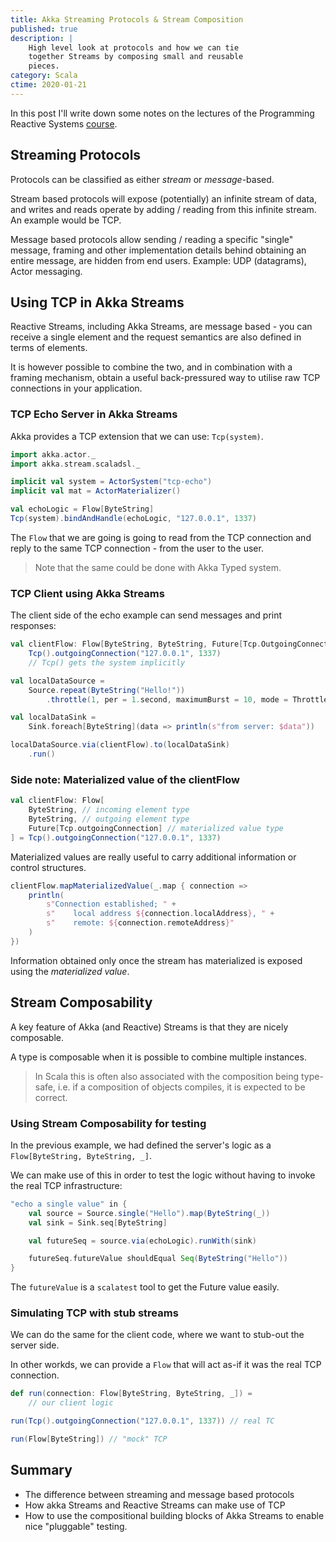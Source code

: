```yaml
---
title: Akka Streaming Protocols & Stream Composition
published: true
description: |
    High level look at protocols and how we can tie
    together Streams by composing small and reusable
    pieces.
category: Scala
ctime: 2020-01-21
---
```


In this post I'll write down some notes on the lectures of the Programming Reactive Systems [course](https://www.edx.org/course/programming-reactive-systems).

## Streaming Protocols

Protocols can be classified as either *stream* or *message*-based.

Stream based protocols will expose (potentially) an infinite stream of data, and writes and reads operate by adding / reading from this infinite stream. An example would be TCP.

Message based protocols allow sending / reading a specific "single" message, framing and other implementation details behind obtaining an entire message, are hidden from end users. Example: UDP (datagrams), Actor messaging.

## Using TCP in Akka Streams

Reactive Streams, including Akka Streams, are message based - you can receive a single element and the request semantics are also defined in terms of elements.

It is however possible to combine the two, and in combination with a framing mechanism, obtain a useful back-pressured way to utilise raw TCP connections in your application.

### TCP Echo Server in Akka Streams

Akka provides a TCP extension that we can use: `Tcp(system)`.

```scala
import akka.actor._
import akka.stream.scaladsl._

implicit val system = ActorSystem("tcp-echo")
implicit val mat = ActorMaterializer()

val echoLogic = Flow[ByteString]
Tcp(system).bindAndHandle(echoLogic, "127.0.0.1", 1337)
```

The `Flow` that we are going is going to read from the TCP connection and reply to the same TCP connection - from the user to the user.

> Note that the same could be done with Akka Typed system.

### TCP Client using Akka Streams

The client side of the echo example can send messages and print responses:

```scala
val clientFlow: Flow[ByteString, ByteString, Future[Tcp.OutgoingConnection]] =
    Tcp().outgoingConnection("127.0.0.1", 1337)
    // Tcp() gets the system implicitly

val localDataSource = 
    Source.repeat(ByteString("Hello!"))
        .throttle(1, per = 1.second, maximumBurst = 10, mode = Throttle)

val localDataSink = 
    Sink.foreach[ByteString](data => println(s"from server: $data"))

localDataSource.via(clientFlow).to(localDataSink)
    .run()
```

### Side note: Materialized value of the clientFlow

```scala
val clientFlow: Flow[
    ByteString, // incoming element type
    ByteString, // outgoing element type
    Future[Tcp.outgoingConnection] // materialized value type
] = Tcp().outgoingConnection("127.0.0.1", 1337)
```

Materialized values are really useful to carry additional information or control structures.

```scala
clientFlow.mapMaterializedValue(_.map { connection => 
    println(
        s"Connection established; " + 
        s"    local address ${connection.localAddress}, " + 
        s"    remote: ${connection.remoteAddress}"
    )
})
```

Information obtained only once the stream has materialized is exposed using the *materialized value*.

## Stream Composability

A key feature of Akka (and Reactive) Streams is that they are nicely composable.

A type is composable when it is possible to combine multiple instances.

> In Scala this is often also associated with the composition being type-safe, i.e. if a composition of objects compiles, it is expected to be correct.

### Using Stream Composability for testing

In the previous example, we had defined the server's logic as a `Flow[ByteString, ByteString, _]`.

We can make use of this in order to test the logic without having to invoke the real TCP infrastructure:

```scala
"echo a single value" in {
    val source = Source.single("Hello").map(ByteString(_))
    val sink = Sink.seq[ByteString]

    val futureSeq = source.via(echoLogic).runWith(sink)

    futureSeq.futureValue shouldEqual Seq(ByteString("Hello"))
}
```

The `futureValue` is a `scalatest` tool to get the Future value easily.

### Simulating TCP with stub streams

We can do the same for the client code, where we want to stub-out the server side.

In other workds, we can provide a `Flow` that will act as-if it was the real TCP connection.

```scala
def run(connection: Flow[ByteString, ByteString, _]) = 
    // our client logic

run(Tcp().outgoingConnection("127.0.0.1", 1337)) // real TC

run(Flow[ByteString]) // "mock" TCP
```

## Summary

* The difference between streaming and message based protocols
* How akka Streams and Reactive Streams can make use of TCP
* How to use the compositional building blocks of Akka Streams to enable nice "pluggable" testing.
